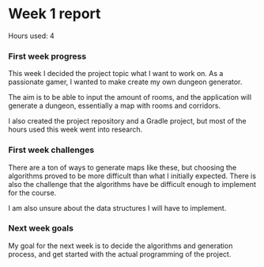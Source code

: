 # Week 1 report

Hours used: 4

### First week progress

This week I decided the project topic what I want to work on. As a passionate gamer, I wanted to make create my own dungeon generator.

The aim is to be able to input the amount of rooms, and the application will generate a dungeon, essentially a map with rooms and corridors.

I also created the project repository and a Gradle project, but most of the hours used this week went into research.

### First week challenges

There are a ton of ways to generate maps like these, but choosing the algorithms proved to be more difficult than what I initially expected. There is also the challenge that the algorithms have be difficult enough to implement for the course.

I am also unsure about the data structures I will have to implement.

### Next week goals

My goal for the next week is to decide the algorithms and generation process, and get started with the actual programming of the project.
